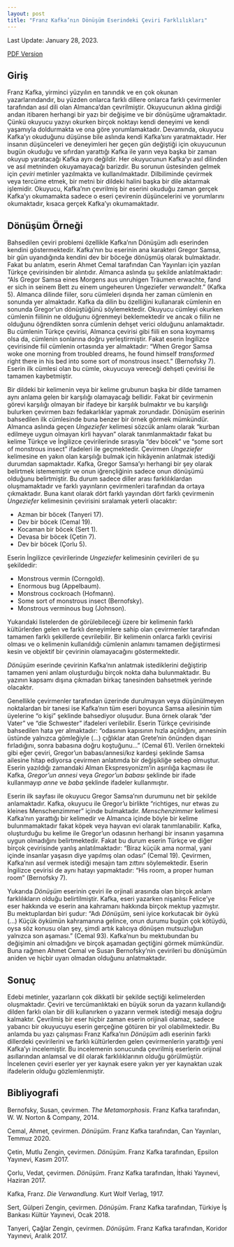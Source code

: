```yaml
---
layout: post
title: "Franz Kafka’nın Dönüşüm Eserindeki Çeviri Farklılıkları"
---
```


Last Update: January 28, 2023.

[PDF Version](/publications/turkish-a/donusum-ceviri.pdf)

## Giriş

Franz Kafka, yirminci yüzyılın en tanındık ve en çok okunan yazarlarındandır, bu yüzden onlarca farklı dillere onlarca farklı çevirmenler tarafından asıl dili olan Almanca’dan çevrilmiştir. Okuyucunun aklına girdiği andan itibaren herhangi bir yazı bir değişime ve bir dönüşüme uğramaktadır. Çünkü okuyucu yazıyı okurken birçok noktayı kendi deneyimi ve kendi yaşamıyla doldurmakta ve ona göre yorumlamaktadır. Devamında, okuyucu Kafka’yı okuduğunu düşünse bile aslında kendi Kafka’sını yaratmaktadır. Her insanın düşünceleri ve deneyimleri her geçen gün değiştiği için okuyucunun bugün okuduğu ve sıfırdan yarattığı Kafka ile yarın veya başka bir zaman okuyup yaratacağı Kafka aynı değildir. Her okuyucunun Kafka’yı asıl dilinden ve asıl metninden okuyamayacağı barizdir. Bu sorunun üstesinden gelmek için _çeviri_ metinler yazılmakta ve kullanılmaktadır. Dilbiliminde çevirmek veya tercüme etmek, bir metni bir dildeki halini başka bir dile aktarmak işlemidir. Okuyucu, Kafka’nın çevrilmiş bir eserini okuduğu zaman gerçek Kafka’yı okumamakta sadece o eseri çevirenin düşüncelerini ve yorumlarını okumaktadır, kısaca gerçek Kafka’yı okumamaktadır.

## Dönüşüm Örneği

Bahsedilen çeviri problemi özellikle Kafka’nın Dönüşüm adlı eserinden kendini göstermektedir. Kafka’nın bu eserinin ana karakteri Gregor Samsa, bir gün uyandığında kendini dev bir böceğe dönüşmüş olarak bulmaktadır. Fakat bu anlatım, eserin Ahmet Cemal tarafından Can Yayınları için yazılan Türkçe çevirisinden bir alıntıdır. Almanca aslında şu şekilde anlatılmaktadır: “Als Gregor Samsa eines Morgens aus unruhigen Träumen erwachte, fand er sich in seinem Bett zu einem ungeheuren Ungeziefer _verwandelt_.” (Kafka 5). Almanca dilinde fiiler, soru cümleleri dışında her zaman cümlenin en sonunda yer almaktadır. Kafka da dilin bu özelliğini kullanarak cümlenin en sonunda Gregor’un dönüştüğünü söylemektedir. Okuyucu cümleyi okurken cümlenin fiilinin ne olduğunu öğrenmeyi beklemektedir ve ancak o fiilin ne olduğunu öğrendikten sonra cümlenin dehşet verici olduğunu anlamaktadır. Bu cümlenin Türkçe çevirisi, Almanca çevirisi gibi fiili en sona koymamış olsa da, cümlenin sonlarına doğru yerleştirmiştir. Fakat eserin İngilizce çevirisinde fiil cümlenin ortasında yer almaktadır: “When Gregor Samsa woke one morning from troubled dreams, he found himself _transformed_ right there in his bed into some sort of monstrous insect.” (Bernofsky 7). Eserin ilk cümlesi olan bu cümle, okuyucuya vereceği dehşeti çevirisi ile tamamen kaybetmiştir. 

Bir dildeki bir kelimenin veya bir kelime grubunun başka bir dilde tamamen aynı anlama gelen bir karşılığı olamayacağı bellidir. Fakat bir çevirmenin görevi karşılığı olmayan bir ifadeye bir karşılık bulmaktır ve bu karşılığı bulurken çevirmen bazı fedakarlıklar yapmak zorundadır. Dönüşüm eserinin bahsedilen ilk cümlesinde buna benzer bir örnek görmek mümkündür. Almanca aslında geçen _Ungeziefer_ kelimesi sözcük anlamı olarak “kurban edilmeye uygun olmayan kirli hayvan” olarak tanımlanmaktadır fakat bu kelime Türkçe ve İngilizce çevirilerinde sırasıyla “dev böcek” ve “some sort of monstrous insect” ifadeleri ile geçmektedir. Çevirmen _Ungeziefer_ kelimesine en yakın olan karşılığı bulmak için hikâyenin anlatmak istediği durumdan sapmaktadır. Kafka, Gregor Samsa’yı herhangi bir şey olarak belirtmek istememiştir ve onun iğrençliğinin sadece onun dönüşümü olduğunu belirtmiştir. Bu durum sadece diller arası farklılıklardan oluşmamaktadır ve farklı yayınların çevirmenleri tarafından da ortaya çıkmaktadır. Buna kanıt olarak dört farklı yayından dört farklı çevirmenin _Ungeziefer_ kelimesinin çevirisini sıralamak yeterli olacaktır:

- Azman bir böcek (Tanyeri 17).
- Dev bir böcek (Cemal 19).
- Kocaman bir böcek (Sert 1).
- Devasa bir böcek (Çetin 7).
- Dev bir böcek (Çorlu 5).

Eserin İngilizce çevirilerinde _Ungeziefer_ kelimesinin çevirileri de şu şekildedir:

- Monstrous vermin (Corngold).
- Enormous bug (Appelbaum).
- Monstrous cockroach (Hofmann).
- Some sort of monstrous insect (Bernofsky).
- Monstrous verminous bug (Johnson).

Yukarıdaki listelerden de görülebileceği üzere bir kelimenin farklı kültürlerden gelen ve farklı deneyimlere sahip olan çevirmenler tarafından tamamen farklı şekillerde çevrilebilir. Bir kelimenin onlarca farklı çevirisi olması ve o kelimenin kullanıldığı cümlenin anlamını tamamen değiştirmesi kesin ve objektif bir çevirinin olamayacağını göstermektedir. 

_Dönüşüm_ eserinde çevirinin Kafka’nın anlatmak istediklerini değiştirip tamamen yeni anlam oluşturduğu birçok nokta daha bulunmaktadır. Bu yazının kapsamı dışına çıkmadan birkaç tanesinden bahsetmek yerinde olacaktır.

Genellikle çevirmenler tarafından üzerinde durulmayan veya düşünülmeyen noktalardan bir tanesi ise Kafka’nın tüm eseri boyunca Samsa ailesinin tüm üyelerine “o kişi” şeklinde bahsediyor oluşudur. Buna örnek olarak “der Vater” ve “die Schwester” ifadeleri verilebilir. Eserin Türkçe çevirisinde bahsedilen hata yer almaktadır: “odasının kapısının hızla açıldığını, annesinin üstünde yalnızca gömleğiyle (...) çığlıklar atan Grete’nin önünden dışarı fırladığını, sonra babasına doğru koştuğunu…” (Cemal 61). Verilen örnekteki gibi eğer çeviri, Gregor’un babası/annesi/kız kardeşi şeklinde Samsa ailesine hitap ediyorsa çevirmen anlatımda bir değişikliğe sebep olmuştur. Eserin yazıldığı zamandaki Alman Ekspresyonizm’in aşırılığa kaçması ile Kafka, _Gregor’un annesi_ veya _Gregor’un babası_ şeklinde bir ifade kullanmayıp _anne_ ve _baba_ şeklinde ifadeler kullanmıştır.

Eserin ilk sayfası ile okuyucu Gregor Samsa’nın durumunu net bir şekilde anlamaktadır. Kafka, okuyucu ile Gregor’u birlikte “richtiges, nur etwas zu kleines Menschenzimmer” içinde bulmaktadır. _Menschenzimmer_ kelimesi Kafka’nın yarattığı bir kelimedir ve Almanca içinde böyle bir kelime bulunmamaktadır fakat köpek veya hayvan evi olarak tanımlanabilir. Kafka, oluşturduğu bu kelime ile Gregor’un odasının herhangi bir insanın yaşamına uygun olmadığını belirtmektedir. Fakat bu durum eserin Türkçe ve diğer birçok çevirisinde yanlış anlatılmaktadır: “Biraz küçük ama normal, yani içinde insanlar yaşasın diye yapılmış olan odası” (Cemal 19). Çevirmen, Kafka’nın asıl vermek istediği mesajın tam zıttını söylemektedir. Eserin İngilizce çevirisi de aynı hatayı yapmaktadır: “His room, a proper human room” (Bernofsky 7). 

Yukarıda _Dönüşüm_ eserinin çeviri ile orjinali arasında olan birçok anlam farklılıkların olduğu belirtilmiştir. Kafka, eseri yazarken nişanlısı Felice'ye eser hakkında ve eserin ana kahramanı hakkında birçok mektup yazmıştır. Bu mektuplardan biri şudur: “Adı _Dönüşüm_, seni iyice korkutacak bir öykü (...) Küçük öykümün kahramanına gelince, onun durumu bugün çok kötüydü, oysa söz konusu olan şey, şimdi artık kalıcıya dönüşen mutsuzluğun yalnızca son aşaması.” (Cemal 93). Kafka’nun bu mektubundan bu değişimin ani olmadığını ve birçok aşamadan geçtiğini görmek mümkündür. Buna rağmen Ahmet Cemal ve Susan Bernofsky’nin çevirileri bu dönüşümün aniden ve hiçbir uyarı olmadan olduğunu anlatmaktadır. 

## Sonuç

Edebi metinler, yazarların çok dikkatli bir şekilde seçtiği kelimelerden oluşmaktadır. Çeviri ve tercümanlıktaki en büyük sorun da yazarın kullandığı dilden farklı olan bir dili kullanırken o yazarın vermek istediği mesaja doğru kalmaktır. Çevrilmiş bir eser hiçbir zaman eserin orijinali olamaz, sadece yabancı bir okuyucuyu eserin gerçeğine götüren bir yol olabilmektedir. Bu anlamda bu yazı çalışması Franz Kafka’nın _Dönüşüm_ adlı eserinin farklı dillerdeki çevirilerini ve farklı kültürlerden gelen çevirmenlerin yarattığı yeni Kafka’yı incelemiştir. Bu incelemenin sonucunda çevrilmiş eserlerin orijinal asıllarından anlamsal ve dil olarak farklılıklarının olduğu görülmüştür. İncelenen çeviri eserler yer yer kaynak esere yakın yer yer kaynaktan uzak ifadelerin olduğu gözlemlenmiştir.

## Bibliyografi

Bernofsky, Susan, çevirmen. _The Metamorphosis_. Franz Kafka tarafından, W. W. Norton & Company, 2014.

Cemal, Ahmet, çevirmen. _Dönüşüm_. Franz Kafka tarafından, Can Yayınları, Temmuz 2020.

Çetin, Mutlu Zengin, çevirmen. _Dönüşüm_. Franz Kafka tarafından, Epsilon Yayınevi, Kasım 2017.

Çorlu, Vedat, çevirmen. _Dönüşüm_. Franz Kafka tarafından, İthaki Yayınevi, Haziran 2017.

Kafka, Franz. _Die Verwandlung_. Kurt Wolf Verlag, 1917.

Sert, Gülperi Zengin, çevirmen. _Dönüşüm_. Franz Kafka tarafından, Türkiye İş Bankası Kültür Yayınevi, Ocak 2018.

Tanyeri, Çağlar Zengin, çevirmen. _Dönüşüm_. Franz Kafka tarafından, Koridor Yayınevi, Aralık 2017.